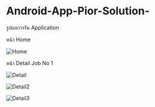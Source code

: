 # Android-App-Pior-Solution-
รูปผลการรัน Application

หน้า Home

![Home](https://user-images.githubusercontent.com/52692152/96471083-252c9480-1259-11eb-88d6-e844a31ce0e7.jpg)



หน้า Detail Job No 1

![Detail](https://user-images.githubusercontent.com/52692152/96471246-53aa6f80-1259-11eb-97aa-43e70092d71d.jpg)



![Detail2](https://user-images.githubusercontent.com/52692152/96471940-14c8e980-125a-11eb-8374-54c816acc368.jpg)



![Detail3](https://user-images.githubusercontent.com/52692152/96472044-34f8a880-125a-11eb-9ff4-383d9820178a.jpg)
